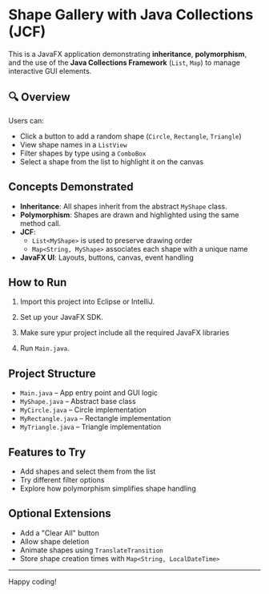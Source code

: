 # Shape Gallery with Java Collections (JCF)

This is a JavaFX application demonstrating **inheritance**, **polymorphism**, and the use of the **Java Collections Framework** (`List`, `Map`) to manage interactive GUI elements.

## 🔍 Overview

Users can:
- Click a button to add a random shape (`Circle`, `Rectangle`, `Triangle`)
- View shape names in a `ListView`
- Filter shapes by type using a `ComboBox`
- Select a shape from the list to highlight it on the canvas

## Concepts Demonstrated

- **Inheritance**: All shapes inherit from the abstract `MyShape` class.
- **Polymorphism**: Shapes are drawn and highlighted using the same method call.
- **JCF**:
  - `List<MyShape>` is used to preserve drawing order
  - `Map<String, MyShape>` associates each shape with a unique name
- **JavaFX UI**: Layouts, buttons, canvas, event handling

## How to Run

1. Import this project into Eclipse or IntelliJ.
2. Set up your JavaFX SDK.
3. Make sure ypur project include all the required JavaFX libraries
  
4. Run `Main.java`.

## Project Structure

- `Main.java` – App entry point and GUI logic
- `MyShape.java` – Abstract base class
- `MyCircle.java` – Circle implementation
- `MyRectangle.java` – Rectangle implementation
- `MyTriangle.java` – Triangle implementation

## Features to Try

- Add shapes and select them from the list
- Try different filter options
- Explore how polymorphism simplifies shape handling

## Optional Extensions

- Add a "Clear All" button
- Allow shape deletion
- Animate shapes using `TranslateTransition`
- Store shape creation times with `Map<String, LocalDateTime>`

---

Happy coding!
